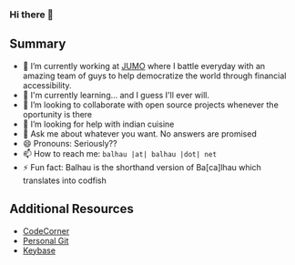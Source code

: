 ### Hi there 👋

## Summary

- 🔭 I’m currently working at [JUMO](https://jumo.world/) where I battle everyday with an amazing team of guys to help democratize the world through financial accessibility.
- 🌱 I'm currently learning... and I guess I'll ever will. 
- 👯 I’m looking to collaborate with open source projects whenever the oportunity is there
- 🤔 I’m looking for help with indian cuisine
- 💬 Ask me about whatever you want. No answers are promised
- 😄 Pronouns: Seriously??
- 📫 How to reach me: `balhau |at| balhau |dot| net`
- ⚡ Fun fact: Balhau is the shorthand version of Ba[ca]lhau which translates into codfish


## Additional Resources

* [CodeCorner](https://codecorner.balhau.net)
* [Personal Git](https://git.balhau.net)
* [Keybase](https://keybase.io/balhau)